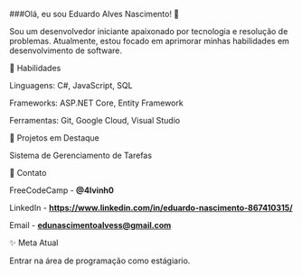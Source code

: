 ###Olá, eu sou Eduardo Alves Nascimento! 👋

Sou um desenvolvedor iniciante apaixonado por tecnologia e resolução de problemas. Atualmente, estou focado em aprimorar minhas habilidades em desenvolvimento de software.

🔧 Habilidades

Linguagens: C#, JavaScript, SQL

Frameworks: ASP.NET Core, Entity Framework

Ferramentas: Git, Google Cloud, Visual Studio

🌟 Projetos em Destaque

Sistema de Gerenciamento de Tarefas

📧 Contato

FreeCodeCamp - **@4lvinh0**

LinkedIn - **https://www.linkedin.com/in/eduardo-nascimento-867410315/**

Email - **edunascimentoalvess@gmail.com**

✨ Meta Atual

Entrar na área de programação como estágiario.

